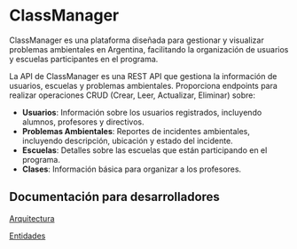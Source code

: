 # ClassManager

ClassManager es una plataforma diseñada para gestionar y visualizar problemas ambientales en Argentina, facilitando la organización de usuarios y escuelas participantes en el programa.

La API de ClassManager es una REST API que gestiona la información de usuarios, escuelas y problemas ambientales. Proporciona endpoints para realizar operaciones CRUD (Crear, Leer, Actualizar, Eliminar) sobre:

-   **Usuarios**: Información sobre los usuarios registrados, incluyendo alumnos, profesores y directivos.
-   **Problemas Ambientales**: Reportes de incidentes ambientales, incluyendo descripción, ubicación y estado del incidente.
-   **Escuelas**: Detalles sobre las escuelas que están participando en el programa.
-   **Clases**: Información básica para organizar a los profesores.

## Documentación para desarrolladores

[Arquitectura](./docs/arquitectura.md)

[Entidades](./docs/entidades.md)
